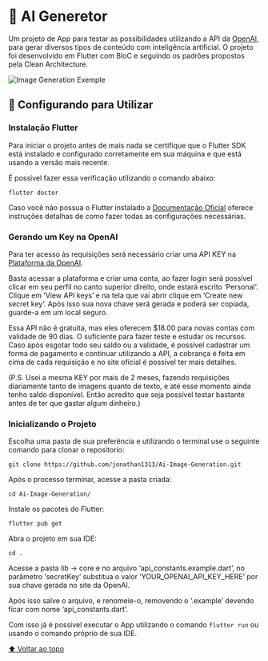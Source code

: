 # 🤖 AI Generetor

Um projeto de App para testar as possibilidades utilizando a API da [OpenAI](https://openai.com/), para gerar diversos tipos de conteúdo com inteligência artificial. O projeto foi desenvolvido em Flutter com BloC e seguindo os padrões propostos pela  Clean Architecture.

![Image Generation Exemple](images-examples/image-generation-example.gif)

## 🚀 Configurando para Utilizar

### Instalação Flutter

Para iniciar o projeto antes de mais nada se certifique que o Flutter SDK está instalado e configurado corretamente em sua máquina e que está usando a versão mais recente. 

É possível fazer essa verificação utilizando o comando abaixo:
```
flutter doctor
```
Caso você não possua o Flutter instalado a [Documentação Oficial](https://docs.flutter.dev/get-started/install) oferece instruções detalhas de como fazer todas as configurações necessárias.

### Gerando um Key na OpenAI

Para ter acesso às requisições será necessário criar uma API KEY na [Plataforma da OpenAI](https://platform.openai.com/).

Basta acessar a plataforma e criar uma conta, ao fazer login será possível clicar em seu perfil no canto superior direito, onde estará escrito ‘Personal’. Clique em ‘View API keys’ e na tela que vai abrir clique em ‘Create new secret key’. Após isso sua nova chave será gerada e poderá ser copiada, guarde-a em um local seguro.

Essa API não é gratuita, mas eles oferecem $18.00 para novas contas com validade de 90 dias. O suficiente para fazer teste e estudar os recursos. Caso após esgotar todo seu saldo ou a validade, é possível cadastrar um forma de pagamento e continuar utilizando a API, a cobrança é feita em cima de cada requisição e no site oficial é possível ter mais detalhes.

(P.S. Usei a mesma KEY por mais de 2 meses, fazendo requisições diariamente tanto de imagens quanto de texto, e até esse momento ainda tenho saldo disponível. Então acredito que seja possível testar bastante antes de ter que gastar algum dinheiro.)

### Inicializando o Projeto

Escolha uma pasta de sua preferência e utilizando o terminal use o seguinte comando para clonar o repositorio:
```
git clone https://github.com/jonathan1313/Ai-Image-Generation.git
```

Após o processo terminar, acesse a pasta criada:
```
cd Ai-Image-Generation/
```

Instale os pacotes do Flutter:
```
flutter pub get
```

Abra o projeto em sua IDE:
```
cd .
```

Acesse a pasta lib -> core e no arquivo ‘api_constants.example.dart’, no parâmetro ‘secretKey’ substitua o valor ‘YOUR_OPENAI_API_KEY_HERE’ por sua chave gerada no site da OpenAI.

Após isso salve o arquivo, e renomeie-o, removendo o ‘.example’ devendo ficar com nome ‘api_constants.dart’.

Com isso já é possível executar o App utilizando o comando ```flutter run``` ou usando o comando próprio de sua IDE.

[⬆ Voltar ao topo](https://github.com/jonathan1313/Ai-Image-Generation)<br>